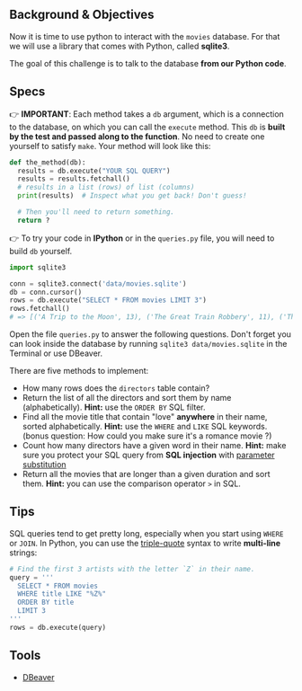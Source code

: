 ## Background & Objectives

Now it is time to use python to interact with the `movies` database. For that we will use a library that comes with Python, called **sqlite3**.

The goal of this challenge is to talk to the database **from our Python code**.

## Specs

👉 **IMPORTANT**: Each method takes a `db` argument, which is a connection to the database, on which you can call the `execute` method. This `db` is **built by the test and passed along to the function**. No need to create one yourself to satisfy `make`. Your method will look like this:

```python
def the_method(db):
  results = db.execute("YOUR SQL QUERY")
  results = results.fetchall()
  # results in a list (rows) of list (columns)
  print(results)  # Inspect what you get back! Don't guess!

  # Then you'll need to return something.
  return ?
```

👉 To try your code in **IPython** or in the `queries.py` file, you will need to build `db` yourself.

```python
import sqlite3

conn = sqlite3.connect('data/movies.sqlite')
db = conn.cursor()
rows = db.execute("SELECT * FROM movies LIMIT 3")
rows.fetchall()
# => [('A Trip to the Moon', 13), ('The Great Train Robbery', 11), ('The Birth of a Nation', 195)]
```

Open the file `queries.py` to answer the following questions. Don't forget you can look inside the database by running `sqlite3 data/movies.sqlite` in the Terminal or use DBeaver.

There are five methods to implement:

- How many rows does the `directors` table contain?
- Return the list of all the directors and sort them by name (alphabetically). **Hint:** use the `ORDER BY` SQL filter.
- Find all the movie title that contain "love" **anywhere** in their name, sorted alphabetically. **Hint:** use the `WHERE` and `LIKE` SQL keywords. (bonus question: How could you make sure it's a romance movie ?)
- Count how many directors have a given word in their name. **Hint:** make sure you protect your SQL query from **SQL injection** with [parameter substitution](https://docs.python.org/3.7/library/sqlite3.html)
- Return all the movies that are longer than a given duration and sort them. **Hint:** you can use the comparison operator `>` in SQL.

## Tips

SQL queries tend to get pretty long, especially when you start using `WHERE` or `JOIN`. In Python,
you can use the [triple-quote](https://docs.python.org/3.2/tutorial/introduction.html#strings) syntax to write **multi-line** strings:

```python
# Find the first 3 artists with the letter `Z` in their name.
query = '''
  SELECT * FROM movies
  WHERE title LIKE "%Z%"
  ORDER BY title
  LIMIT 3
'''
rows = db.execute(query)
```

## Tools

- [DBeaver](https://dbeaver.io/)
